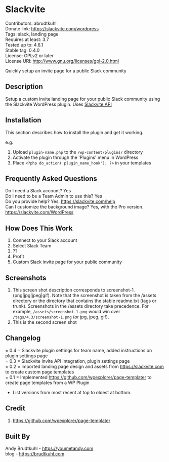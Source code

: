 Slackvite
=============
Contributors: abrudtkuhl  
Donate link: https://slackvite.com/wordpress  
Tags: slack, landing page  
Requires at least: 3.7  
Tested up to: 4.6.1  
Stable tag: 0.4.0  
License: GPLv2 or later  
License URI: http://www.gnu.org/licenses/gpl-2.0.html  

Quickly setup an invite page for a public Slack community  

Description
------

Setup a custom invite landing page for your public Slack community using the Slackvite WordPress plugin. Uses [Slackvite API]('https://slackvite.com/?utm_campaign=githhub')

Installation
------

This section describes how to install the plugin and get it working.

e.g.

1. Upload `plugin-name.php` to the `/wp-content/plugins/` directory
1. Activate the plugin through the 'Plugins' menu in WordPress
1. Place `<?php do_action('plugin_name_hook'); ?>` in your templates

Frequently Asked Questions
------
Do I need a Slack account? Yes  
Do I need to be a Team Admin to use this? Yes  
Do you provide help? Yes. https://slackvite.com/help  
Can I customize the background image? Yes, with the Pro version. https://slackvite.com/WordPress  

How Does This Work
------
1. Connect to your Slack account
2. Select Slack Team
3. ??
4. Profit
5. Custom Slack invite page for your public community

Screenshots
------

1. This screen shot description corresponds to screenshot-1.(png|jpg|jpeg|gif). Note that the screenshot is taken from
the /assets directory or the directory that contains the stable readme.txt (tags or trunk). Screenshots in the /assets
directory take precedence. For example, `/assets/screenshot-1.png` would win over `/tags/4.3/screenshot-1.png`
(or jpg, jpeg, gif).
2. This is the second screen shot

Changelog
------
= 0.4 = Slackvite plugin settings for team name, added instructions on plugin settings page  
= 0.3 = Slackvite Invite API integration, plugin settings page  
= 0.2 = imported landing page design and assets from https://slackvite.com to create custom page templates  
= 0.1 = Implemented https://github.com/wpexplorer/page-templater to create page templates from a WP Plugin  
* List versions from most recent at top to oldest at bottom.  

Credit
------

1. https://github.com/wpexplorer/page-templater

Built By
------
Andy Brudtkuhl - https://youmetandy.com  
blog - https://brudtkuhl.com
